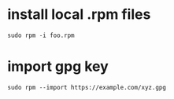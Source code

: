 # install local .rpm files

`sudo rpm -i foo.rpm`

# import gpg key

`sudo rpm --import https://example.com/xyz.gpg`



